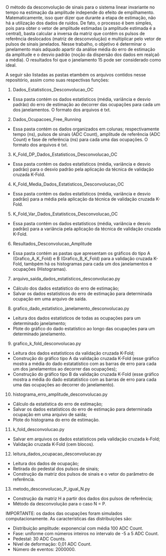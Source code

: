 O método da desconvolução de sinais para o sistema linear invariante no tempo na estimação da amplitude independe do efeito de empilhamento. Matematicamente, isso quer dizer que durante a etapa de estimação, não há a utilização dos dados de ruídos. De fato, o processo é bem simples, pois para obter o vetor de amplitude estimadas (a amplitude estimada é a central), basta calcular a inversa da matriz que contém os pulsos de referência deslocados (matriz de desconvolução) e multiplicar pelo vetor de pulsos de sinais janelados.
Nesse trabalho, o objetivo é determinar o janelamento mais adquado  apartir da análise média do erro de estimação da amplitude e o desvio padrão (noção da dispersão dos dados em realçaõ a média).
O resultados foi que o janelamento 15 pode ser considerado como ideal.

A seguir são listadas as pastas etambém os arquivos contidos nesse repositório, assim como suas respectivas funções:

1) Dados_Estatisticos_Desconvolucao_OC
- Essa pasta contém os dados estatísticos (média, variância e desvio padrão) do erro de estimação ao decorrer das ocupações para cada um dos janelamentos. O formato dos arquivos é txt.

2) Dados_Ocupacoes_Free_Running
- Essa pasta contém os dados organizados em colunas; respectivamente tempo (ns), pulsos de sinais (ADC Count), amplitude de referência (ADC Count) e fase de referência (ns) para cada uma das ocupações. O formato dos arquivos é txt.

3) K_Fold_DP_Dados_Estatisticos_Desconvolucao_OC
- Essa pasta contém os dados estatísticos (média, variância e desvio padrão) para o desvio padrão pela aplicação da técnica de validação cruzada K-Fold.

4) K_Fold_Media_Dados_Estatisticos_Desconvolucao_OC
- Essa pasta contém os dados estatísticos (média, variância e desvio padrão) para a média pela aplicação da técnica de validação cruzada K-Fold.

5) K_Fold_Var_Dados_Estatisticos_Desconvolucao_OC
- Essa pasta contém os dados estatísticos (média, variância e desvio padrão) para a variância pela aplicação da técnica de validação cruzada K-Fold.

6) Resultados_Desconvolucao_Amplitude
- Essa pasta contém as pastas que apresentam os gráficos do tipo A (Grafico_A_K_Fold) e B (Grafico_B_K_Fold) para a validação cruzada K-Fold, tambpém há os histogramas para cada um dos janelamentos e ocupações (Histogramas).

7) arquivo_saida_dados_estatisticos_desconvolucao.py
- Cálculo dos dados estatístico do erro de estimação;
- Salvar os dados estatísticos do erro de estimação para determinada ocupação em uma arquivo de saída.

8) grafico_dado_estatistico_janelamento_desconvolucao.py
- Leitura dos dados estatísticos de todas as ocupações para um determinado janelamento;
- Plote do gráfico do dado estatístico ao longo das ocupações para um determinado janelamento.

9) grafico_k_fold_desconvolucao.py
- Leitura dos dados estatísticos da validação cruzada K-Fold;
- Construção do gráfico tipo A da validação cruzada K-Fold (esse gráfico mostra a média do dado estatatístico com as barras de erro para cada um dos janelamentos ao decorrer das ocupações);
- Construção do gráfico tipo B da validação cruzada K-Fold (esse gráfico mostra a média do dado estatatístico com as barras de erro para cada uma das ocupações ao decorrer do janelamento).

10) histograma_erro_amplitude_desconvolucao.py
- Cálculo da estatística do erro de estimação;
- Salvar os dados estatísticos do erro de estimação para determinada ocupação em uma arquivo de saída;
- Plote do histograma do erro de estimação.

11) k_fold_desconvolucao.py
- Salvar em arquivos os dados estatísticos pela validação cruzada k-Fold;
- Validação cruzada K-Fold (cem blocos).

12) leitura_dados_ocupacao_desconvolucao.py
- Leitura dos dados de ocupação;
- Retirada do pedestal dos pulsos de sinais;
- Construção da matriz dos pulsos de sinais e o vetor do parâmetro de referência.

13) metodo_desconvolucao_P_igual_N.py
- Construção da matriz H a partir dos dados dos pulsos de referência;
- Método da desconvolução para o caso N = P.

IMPORTANTE: os dados das ocupações foram simulados computacionamente.
As características das distribuições são:
- Distribuição amplitude: exponencial com média 100 ADC Count.
- Fase: uniforme com números inteiros no intervalo de -5 a 5 ADC Count.
- Pedestal: 30 ADC Counts.
- Nível de deformação: 0,01 ADC Count.
- Número de eventos: 2000000.
  


    

  
